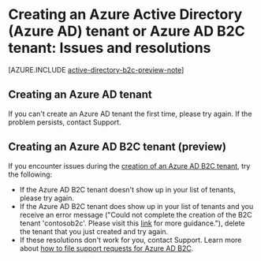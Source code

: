<properties
	pageTitle="Azure Active Directory: Create tenant support topic | Microsoft Azure"
	description="Creating an Azure Active Directory tenant or an Azure Active Directory B2C tenant: Issues and resolutions"
	services="active-directory-b2c"
	documentationCenter=""
	authors="swkrish"
	manager="msmbaldwin"
	editor="bryanla"/>

<tags
	ms.service="active-directory-b2c"
	ms.workload="identity"
	ms.tgt_pltfrm="na"
	ms.devlang="na"
	ms.topic="article"
	ms.date="03/15/2016"
	ms.author="swkrish"/>

# Creating an Azure Active Directory (Azure AD) tenant or Azure AD B2C tenant: Issues and resolutions

[AZURE.INCLUDE [active-directory-b2c-preview-note](../../includes/active-directory-b2c-preview-note.md)]

## Creating an Azure AD tenant

If you can't create an Azure AD tenant the first time, please try again. If the problem persists, contact Support.

## Creating an Azure AD B2C tenant (preview)

If you encounter issues during the [creation of an Azure AD B2C tenant](active-directory-b2c-get-started.md), try the following:
 
- If the Azure AD B2C tenant doesn't show up in your list of tenants, please try again.
- If the Azure AD B2C tenant does show up in your list of tenants and you receive an error message ("Could not complete the creation of the B2C tenant 'contosob2c'. Please visit this [link](http://go.microsoft.com/fwlink/?LinkID=624192&clcid=0x409) for more guidance."), delete the tenant that you just created and try again.
- If these resolutions don't work for you, contact Support. Learn more about [how to file support requests for Azure AD B2C](active-directory-b2c-support.md).
